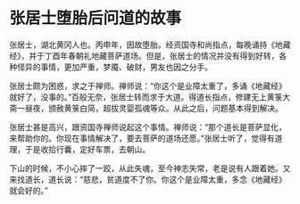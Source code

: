 # 张居士堕胎后问道的故事

张居士，湖北黄冈人也。丙申年，因故堕胎。经资国寺和尚指点，每晚诵持《地藏经》，并于丁酉年春朝礼地藏菩萨道场。但是，张居士的情况并没有得到好转，各种怪异的事情，更加严重，梦魇、破财，男友也因之分手。

张居士颇为困惑，求之于禅师。禅师说：“你这个是业障太重了，多诵《地藏经》就好了，没事的。”百般无奈，张居士转而求于大道。得道长指点，修建无上黄箓大斋一昼夜，颁赦黄箓白简，超拔灵婴孤魂等众。从此之后，问题基本得到解决。

张居士甚是高兴，跟资国寺禅师说起这个事情。禅师说：“那个道长是菩萨显化，来帮助你的。你现在事情解决了，要去菩萨的道场还愿。”张居士听了，觉得有道理，于是收拾行囊，定好车票，去朝山。

下山的时候，不小心摔了一跤，从此失魂，至今神志失常，老是说有人跟着她。又来找道长，道长说：“慈悲，贫道度不了你。你这个是业障太重，多念《地藏经》就会好的。”
